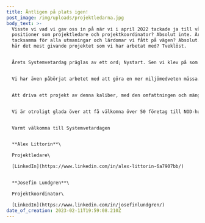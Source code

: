 ```yaml
---
title: Äntligen på plats igen!
post_image: /img/uploads/projektledarna.jpg
body_text: >-
  Visste vi vad vi gav oss in på när vi i april 2022 tackade ja till våra
  positioner som projektledare och projektkoordinator? Absolut inte. Är vi
  tacksamma för alla utmaningar och lärdomar vi fått på vägen? Absolut. Är det
  här det mest givande projektet som vi har arbetat med? Tveklöst.


  Årets Systemvetardag präglas av ett ord; Nystart. Sen vi klev på som projektledning har vi påbörjat ett efterlängtat arbete med att rebranda mässan, något som vi såg som en självklarhet efter två år av en mässa i ett digitalt- och hybridformat. Nu är vi äntligen på plats igen med en fysisk mässa! Den grafiska profilen är utbytt, mässgolvet ser annorlunda ut och hemsidan är uppdaterad. Vi har ifrågasatt gamla strukturer och vågat tänka nytt. Samtidigt har vi fördjupat givande samarbeten för att få en så levande mässa som möjligt. I år lägger vi en helt ny grund för kommande års Systemvetardagar!


  Vi har även påbörjat arbetet med att göra en mer miljömedveten mässa. Den tryckta katalogen är utbytt mot en digital. De stora monterväggarna är utbytta mot ljuddämpande mattor. Lunchen som serveras till alla som arbetar med mässan och alla som ställer ut under dagen är vegansk. Många bäckar små blir en å och om några år kommer stegen vi tar idag bidra till ett bättre samhälle.


  Att driva ett projekt av denna kaliber, med den omfattningen och mängden personer som det innebär är en otrolig utmaning, och vi är oerhört stolta över det arbete som alla har gjort.


  Vi är otroligt glada över att få välkomna över 50 företag till NOD-huset den 15e februari, och hoppas på många givande inspirerande möten.


  Varmt välkomna till Systemvetardagen


  **Alex Littorin**\

  Projektledare\

  [LinkedIn](https://www.linkedin.com/in/alex-littorin-6a7907bb/)


  **Josefin Lundgren**\

  Projektkoordinator\

  [LinkedIn](https://www.linkedin.com/in/josefinlundgren/)
date_of_creation: 2023-02-11T19:59:08.210Z
---
```

